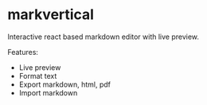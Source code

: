# markvertical

Interactive react based markdown editor with live preview.

Features:
- Live preview
- Format text
- Export markdown, html, pdf
- Import markdown